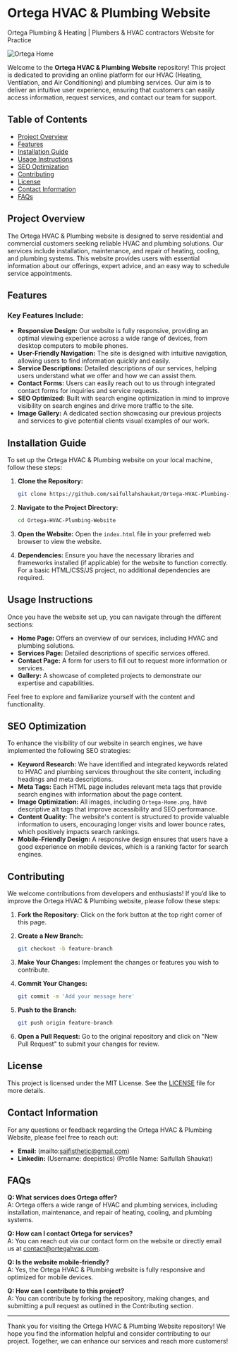 # Ortega HVAC & Plumbing Website
Ortega Plumbing &amp; Heating | Plumbers &amp; HVAC contractors Website for Practice

![Ortega Home](Ortega-Home.png)

Welcome to the **Ortega HVAC & Plumbing Website** repository! This project is dedicated to providing an online platform for our HVAC (Heating, Ventilation, and Air Conditioning) and plumbing services. Our aim is to deliver an intuitive user experience, ensuring that customers can easily access information, request services, and contact our team for support.

## Table of Contents

- [Project Overview](#project-overview)
- [Features](#features)
- [Installation Guide](#installation-guide)
- [Usage Instructions](#usage-instructions)
- [SEO Optimization](#seo-optimization)
- [Contributing](#contributing)
- [License](#license)
- [Contact Information](#contact-information)
- [FAQs](#faqs)

## Project Overview

The Ortega HVAC & Plumbing website is designed to serve residential and commercial customers seeking reliable HVAC and plumbing solutions. Our services include installation, maintenance, and repair of heating, cooling, and plumbing systems. This website provides users with essential information about our offerings, expert advice, and an easy way to schedule service appointments.

## Features

### Key Features Include:
- **Responsive Design:** Our website is fully responsive, providing an optimal viewing experience across a wide range of devices, from desktop computers to mobile phones.
- **User-Friendly Navigation:** The site is designed with intuitive navigation, allowing users to find information quickly and easily.
- **Service Descriptions:** Detailed descriptions of our services, helping users understand what we offer and how we can assist them.
- **Contact Forms:** Users can easily reach out to us through integrated contact forms for inquiries and service requests.
- **SEO Optimized:** Built with search engine optimization in mind to improve visibility on search engines and drive more traffic to the site.
- **Image Gallery:** A dedicated section showcasing our previous projects and services to give potential clients visual examples of our work.

## Installation Guide

To set up the Ortega HVAC & Plumbing website on your local machine, follow these steps:

1. **Clone the Repository:**
   ```bash
   git clone https://github.com/saifullahshaukat/Ortega-HVAC-Plumbing-Website.git
   ```

2. **Navigate to the Project Directory:**
   ```bash
   cd Ortega-HVAC-Plumbing-Website
   ```

3. **Open the Website:**
   Open the `index.html` file in your preferred web browser to view the website.

4. **Dependencies:**
   Ensure you have the necessary libraries and frameworks installed (if applicable) for the website to function correctly. For a basic HTML/CSS/JS project, no additional dependencies are required.

## Usage Instructions

Once you have the website set up, you can navigate through the different sections:

- **Home Page:** Offers an overview of our services, including HVAC and plumbing solutions.
- **Services Page:** Detailed descriptions of specific services offered.
- **Contact Page:** A form for users to fill out to request more information or services.
- **Gallery:** A showcase of completed projects to demonstrate our expertise and capabilities.

Feel free to explore and familiarize yourself with the content and functionality.

## SEO Optimization

To enhance the visibility of our website in search engines, we have implemented the following SEO strategies:

- **Keyword Research:** We have identified and integrated keywords related to HVAC and plumbing services throughout the site content, including headings and meta descriptions.
- **Meta Tags:** Each HTML page includes relevant meta tags that provide search engines with information about the page content.
- **Image Optimization:** All images, including `Ortega-Home.png`, have descriptive alt tags that improve accessibility and SEO performance.
- **Content Quality:** The website's content is structured to provide valuable information to users, encouraging longer visits and lower bounce rates, which positively impacts search rankings.
- **Mobile-Friendly Design:** A responsive design ensures that users have a good experience on mobile devices, which is a ranking factor for search engines.

## Contributing

We welcome contributions from developers and enthusiasts! If you’d like to improve the Ortega HVAC & Plumbing website, please follow these steps:

1. **Fork the Repository:**
   Click on the fork button at the top right corner of this page.

2. **Create a New Branch:**
   ```bash
   git checkout -b feature-branch
   ```

3. **Make Your Changes:** 
   Implement the changes or features you wish to contribute.

4. **Commit Your Changes:**
   ```bash
   git commit -m 'Add your message here'
   ```

5. **Push to the Branch:**
   ```bash
   git push origin feature-branch
   ```

6. **Open a Pull Request:**
   Go to the original repository and click on "New Pull Request" to submit your changes for review.

## License

This project is licensed under the MIT License. See the [LICENSE](LICENSE) file for more details.

## Contact Information

For any questions or feedback regarding the Ortega HVAC & Plumbing Website, please feel free to reach out:

- **Email:** (mailto:saifisthetic@gmail.com)
- **Linkedin:** (Username: deepistics) (Profile Name: Saifullah Shaukat)

## FAQs

**Q: What services does Ortega offer?**  
A: Ortega offers a wide range of HVAC and plumbing services, including installation, maintenance, and repair of heating, cooling, and plumbing systems.

**Q: How can I contact Ortega for services?**  
A: You can reach out via our contact form on the website or directly email us at [contact@ortegahvac.com](mailto:contact@ortegahvac.com).

**Q: Is the website mobile-friendly?**  
A: Yes, the Ortega HVAC & Plumbing website is fully responsive and optimized for mobile devices.

**Q: How can I contribute to this project?**  
A: You can contribute by forking the repository, making changes, and submitting a pull request as outlined in the Contributing section.

---

Thank you for visiting the Ortega HVAC & Plumbing Website repository! We hope you find the information helpful and consider contributing to our project. Together, we can enhance our services and reach more customers!
```

